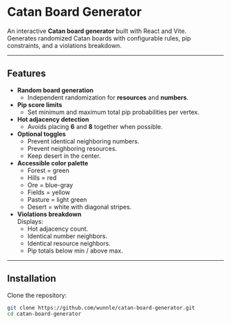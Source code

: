 # Catan Board Generator

An interactive **Catan board generator** built with React and Vite.  
Generates randomized Catan boards with configurable rules, pip constraints, and a violations breakdown.

---

## Features

- **Random board generation**  
  - Independent randomization for **resources** and **numbers**.
- **Pip score limits**  
  - Set minimum and maximum total pip probabilities per vertex.
- **Hot adjacency detection**  
  - Avoids placing **6** and **8** together when possible.
- **Optional toggles**  
  - Prevent identical neighboring numbers.
  - Prevent neighboring resources.
  - Keep desert in the center.
- **Accessible color palette**  
  - Forest = green  
  - Hills = red  
  - Ore = blue-gray  
  - Fields = yellow  
  - Pasture = light green  
  - Desert = white with diagonal stripes.
- **Violations breakdown**  
  Displays:
  - Hot adjacency count.
  - Identical number neighbors.
  - Identical resource neighbors.
  - Pip totals below min / above max.

---

## Installation

Clone the repository:

```bash
git clone https://github.com/wunnle/catan-board-generator.git
cd catan-board-generator
